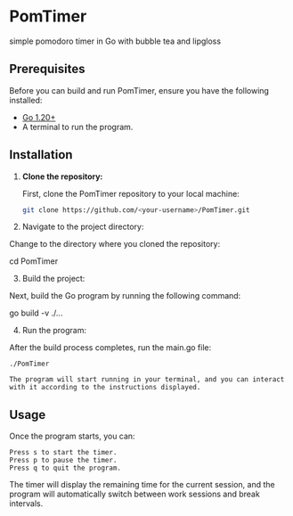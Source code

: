 # PomTimer
simple pomodoro timer in Go with bubble tea and lipgloss

## Prerequisites

Before you can build and run PomTimer, ensure you have the following installed:

- [Go 1.20+](https://golang.org/dl/)
- A terminal to run the program.

## Installation

1. **Clone the repository:**

   First, clone the PomTimer repository to your local machine:

   ```bash
   git clone https://github.com/<your-username>/PomTimer.git
   
2. Navigate to the project directory:

Change to the directory where you cloned the repository:

cd PomTimer

3. Build the project:

Next, build the Go program by running the following command:

go build -v ./...

4. Run the program:

After the build process completes, run the main.go file:

    ./PomTimer

    The program will start running in your terminal, and you can interact with it according to the instructions displayed.

## Usage

Once the program starts, you can:

    Press s to start the timer.
    Press p to pause the timer.
    Press q to quit the program.

The timer will display the remaining time for the current session, and the program will automatically switch between work sessions and break intervals.
